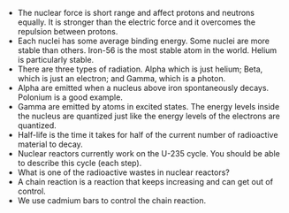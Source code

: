 - The nuclear force is short range and affect protons and neutrons equally. It is stronger than the electric force and it overcomes the repulsion between protons.
- Each nuclei has some average binding energy. Some nuclei are more stable than others. Iron-56 is the most stable atom in the world. Helium is particularly stable.
- There are three types of radiation. Alpha which is just helium; Beta, which is just an electron; and Gamma, which is a photon.
- Alpha are emitted when a nucleus above iron spontaneously decays. Polonium is a good example.
- Gamma are emitted by atoms in excited states. The energy levels inside the nucleus are quantized just like the energy levels of the electrons are quantized.
- Half-life is the time it takes for half of the current number of radioactive material to decay.
- Nuclear reactors currently work on the U-235 cycle. You should be able to describe this cycle (each step).
- What is one of the radioactive wastes in nuclear reactors?
- A chain reaction is a reaction that keeps increasing and can get out of control.
- We use cadmium bars to control the chain reaction.